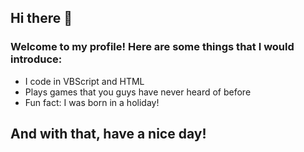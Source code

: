 ## Hi there 👋

### Welcome to my profile! Here are some things that I would introduce:
- I code in VBScript and HTML
- Plays games that you guys have never heard of before
- Fun fact: I was born in a holiday!
## And with that, have a nice day!
